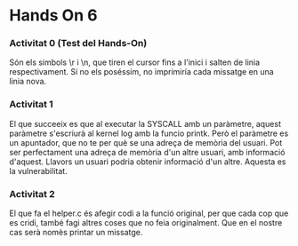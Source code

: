 # Hands On 6

### Activitat 0 (Test del Hands-On)

Són els simbols \r i \n, que tiren el cursor fins a l'inici i salten de linia respectivament.
Si no els poséssim, no imprimiría cada missatge en una linia nova.

### Activitat 1

El que succeeix es que al executar la SYSCALL amb un paràmetre, aquest paràmetre s'escriurà al kernel log amb la funcio printk.
Però el paràmetre es un apuntador, que no te per què se una adreça de memòria del usuari. Pot ser perfectament una adreça de memòria d'un altre usuari, amb informació d'aquest.
Llavors un usuari podria obtenir informació d'un altre. Aquesta es la vulnerabilitat.


### Activitat 2

El que fa el helper.c és afegir codi a la funció original, per que cada cop que es cridi, també fagi altres coses que no feia originalment.
Que en el nostre cas serà nomès printar un missatge.
